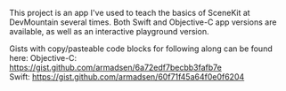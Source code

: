 This project is an app I've used to teach the basics of SceneKit at DevMountain several times. Both Swift and Objective-C app versions are available, as well as an interactive playground version.

Gists with copy/pasteable code blocks for following along can be found here: 
Objective-C: https://gist.github.com/armadsen/6a72edf7becbb3fafb7e  
Swift: https://gist.github.com/armadsen/60f71f45a64f0e0f6204  
